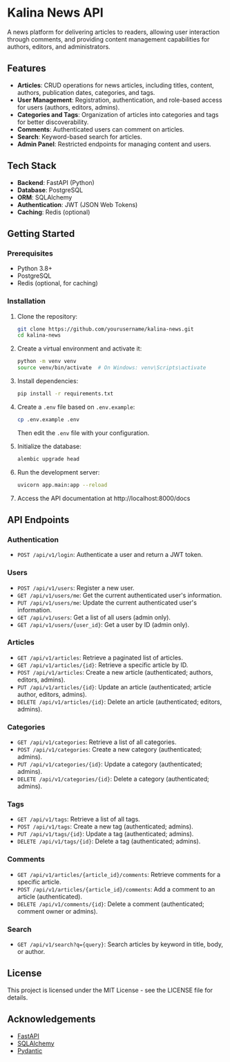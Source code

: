 # Kalina News API

A news platform for delivering articles to readers, allowing user interaction through comments, and providing content management capabilities for authors, editors, and administrators.

## Features

- **Articles**: CRUD operations for news articles, including titles, content, authors, publication dates, categories, and tags.
- **User Management**: Registration, authentication, and role-based access for users (authors, editors, admins).
- **Categories and Tags**: Organization of articles into categories and tags for better discoverability.
- **Comments**: Authenticated users can comment on articles.
- **Search**: Keyword-based search for articles.
- **Admin Panel**: Restricted endpoints for managing content and users.

## Tech Stack

- **Backend**: FastAPI (Python)
- **Database**: PostgreSQL
- **ORM**: SQLAlchemy
- **Authentication**: JWT (JSON Web Tokens)
- **Caching**: Redis (optional)

## Getting Started

### Prerequisites

- Python 3.8+
- PostgreSQL
- Redis (optional, for caching)

### Installation

1. Clone the repository:

   ```bash
   git clone https://github.com/yourusername/kalina-news.git
   cd kalina-news
   ```

2. Create a virtual environment and activate it:

   ```bash
   python -m venv venv
   source venv/bin/activate  # On Windows: venv\Scripts\activate
   ```

3. Install dependencies:

   ```bash
   pip install -r requirements.txt
   ```

4. Create a `.env` file based on `.env.example`:

   ```bash
   cp .env.example .env
   ```

   Then edit the `.env` file with your configuration.

5. Initialize the database:

   ```bash
   alembic upgrade head
   ```

6. Run the development server:

   ```bash
   uvicorn app.main:app --reload
   ```

7. Access the API documentation at http://localhost:8000/docs

## API Endpoints

### Authentication

- `POST /api/v1/login`: Authenticate a user and return a JWT token.

### Users

- `POST /api/v1/users`: Register a new user.
- `GET /api/v1/users/me`: Get the current authenticated user's information.
- `PUT /api/v1/users/me`: Update the current authenticated user's information.
- `GET /api/v1/users`: Get a list of all users (admin only).
- `GET /api/v1/users/{user_id}`: Get a user by ID (admin only).

### Articles

- `GET /api/v1/articles`: Retrieve a paginated list of articles.
- `GET /api/v1/articles/{id}`: Retrieve a specific article by ID.
- `POST /api/v1/articles`: Create a new article (authenticated; authors, editors, admins).
- `PUT /api/v1/articles/{id}`: Update an article (authenticated; article author, editors, admins).
- `DELETE /api/v1/articles/{id}`: Delete an article (authenticated; editors, admins).

### Categories

- `GET /api/v1/categories`: Retrieve a list of all categories.
- `POST /api/v1/categories`: Create a new category (authenticated; admins).
- `PUT /api/v1/categories/{id}`: Update a category (authenticated; admins).
- `DELETE /api/v1/categories/{id}`: Delete a category (authenticated; admins).

### Tags

- `GET /api/v1/tags`: Retrieve a list of all tags.
- `POST /api/v1/tags`: Create a new tag (authenticated; admins).
- `PUT /api/v1/tags/{id}`: Update a tag (authenticated; admins).
- `DELETE /api/v1/tags/{id}`: Delete a tag (authenticated; admins).

### Comments

- `GET /api/v1/articles/{article_id}/comments`: Retrieve comments for a specific article.
- `POST /api/v1/articles/{article_id}/comments`: Add a comment to an article (authenticated).
- `DELETE /api/v1/comments/{id}`: Delete a comment (authenticated; comment owner or admins).

### Search

- `GET /api/v1/search?q={query}`: Search articles by keyword in title, body, or author.

## License

This project is licensed under the MIT License - see the LICENSE file for details.

## Acknowledgements

- [FastAPI](https://fastapi.tiangolo.com/)
- [SQLAlchemy](https://www.sqlalchemy.org/)
- [Pydantic](https://pydantic-docs.helpmanual.io/)
